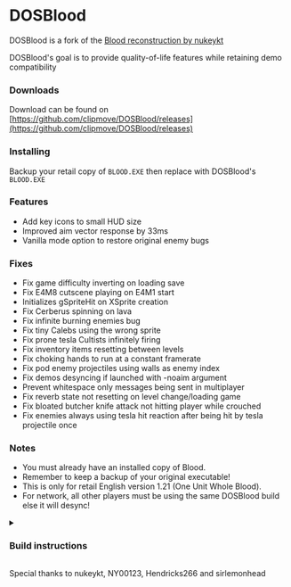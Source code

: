 # DOSBlood
DOSBlood is a fork of the [Blood reconstruction by nukeykt](https://github.com/nukeykt/Blood-RE)

DOSBlood's goal is to provide quality-of-life features while retaining demo compatibility

### Downloads
Download can be found on [https://github.com/clipmove/DOSBlood/releases](https://github.com/clipmove/DOSBlood/releases)

### Installing
Backup your retail copy of `BLOOD.EXE` then replace with DOSBlood's `BLOOD.EXE`

### Features
* Add key icons to small HUD size
* Improved aim vector response by 33ms
* Vanilla mode option to restore original enemy bugs

### Fixes
* Fix game difficulty inverting on loading save
* Fix E4M8 cutscene playing on E4M1 start
* Initializes gSpriteHit on XSprite creation
* Fix Cerberus spinning on lava
* Fix infinite burning enemies bug
* Fix tiny Calebs using the wrong sprite
* Fix prone tesla Cultists infinitely firing
* Fix inventory items resetting between levels
* Fix choking hands to run at a constant framerate
* Fix pod enemy projectiles using walls as enemy index
* Fix demos desyncing if launched with -noaim argument
* Prevent whitespace only messages being sent in multiplayer
* Fix reverb state not resetting on level change/loading game
* Fix bloated butcher knife attack not hitting player while crouched
* Fix enemies always using tesla hit reaction after being hit by tesla projectile once

### Notes
* You must already have an installed copy of Blood.
* Remember to keep a backup of your original executable!
* This is only for retail English version 1.21 (One Unit Whole Blood).
* For network, all other players must be using the same DOSBlood build else it will desync!

<details><summary><h3 dir="auto">Build instructions</h3></summary>
Watcom 10.6 and TASM 3.2 are required to build

1) Build helix32 and qtools (e.g. `cd helix32` and then `wmake`)
2) Build blood (e.g. `cd blood` and then `wmake`)</details>

Special thanks to nukeykt, NY00123, Hendricks266 and sirlemonhead